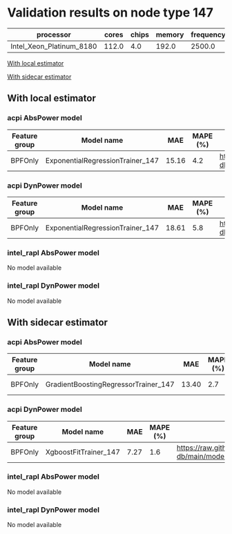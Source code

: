 # Validation results on node type 147

| processor | cores | chips | memory | frequency |
| --- | --- | --- | --- | --- |
| Intel_Xeon_Platinum_8180 | 112.0 | 4.0 | 192.0 | 2500.0 |

[With local estimator](#with-local-estimator)

[With sidecar estimator](#with-sidecar-estimator)

## With local estimator

### acpi AbsPower model

| Feature group | Model name | MAE | MAPE (%) | URL |
| --- | --- | --- | --- | --- |
| BPFOnly | ExponentialRegressionTrainer_147 | 15.16 | 4.2 | https://raw.githubusercontent.com/sustainable-computing-io/kepler-model-db/main/models/v0.7/specpower/acpi/AbsPower/BPFOnly/ExponentialRegressionTrainer_147.json |
### acpi DynPower model

| Feature group | Model name | MAE | MAPE (%) | URL |
| --- | --- | --- | --- | --- |
| BPFOnly | ExponentialRegressionTrainer_147 | 18.61 | 5.8 | https://raw.githubusercontent.com/sustainable-computing-io/kepler-model-db/main/models/v0.7/specpower/acpi/DynPower/BPFOnly/ExponentialRegressionTrainer_147.json |
### intel_rapl AbsPower model

No model available

### intel_rapl DynPower model

No model available

## With sidecar estimator

### acpi AbsPower model

| Feature group | Model name | MAE | MAPE (%) | URL |
| --- | --- | --- | --- | --- |
| BPFOnly | GradientBoostingRegressorTrainer_147 | 13.40 | 2.7 | https://raw.githubusercontent.com/sustainable-computing-io/kepler-model-db/main/models/v0.7/specpower/acpi/AbsPower/BPFOnly/GradientBoostingRegressorTrainer_147.zip |
### acpi DynPower model

| Feature group | Model name | MAE | MAPE (%) | URL |
| --- | --- | --- | --- | --- |
| BPFOnly | XgboostFitTrainer_147 | 7.27 | 1.6 | https://raw.githubusercontent.com/sustainable-computing-io/kepler-model-db/main/models/v0.7/specpower/acpi/DynPower/BPFOnly/XgboostFitTrainer_147.zip |
### intel_rapl AbsPower model

No model available

### intel_rapl DynPower model

No model available

